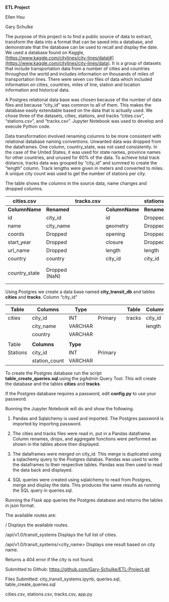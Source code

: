 **ETL Project**

Ellen Hsu

Gary Schulke

The purpose of this project is to find a public source of data to extract,
transform the data into a format that can be saved into a database, and
demonstrate that the database can be used to recall and display the date. We
used a database found on Kaggle,
[https://www.kaggle.com/citylines/city-lines/data\#](https://www.kaggle.com/citylines/city-lines/data).
It is a group of datasets that include transportation data from a number of
cities and countries throughout the world and includes information on thousands
of miles of transportation lines. There were seven csv files of data which
included information on cities, countries, miles of line, station and location
information and historical data.

A Postgres relational data base was chosen because of the number of data files
and because “city_id” was common to all of them. This makes the database easily
extendable based on the data that is actually used. We chose three of the
datasets, cities, stations, and tracks “cities.csv”, “stations.csv”, and
“tracks.csv”. Jupyter Notebook was used to develop and execute Python code.

Data transformation involved renaming columns to be more consistent with
relational database naming conventions. Unwanted data was dropped from the
dataframes. One column, country_state, was not used consistently. In the case of
the United States, it was used for state names, province names for other
countries, and unused for 60% of the data. To achieve total track distance,
tracks data was grouped by “city_id” and summed to create the “length” column.
Track lengths were given in meters and converted to miles. A unique city count
was used to get the number of stations per city.

The table shows the columns in the source data, name changes and dropped
columns.

| **cities.csv** |               | **tracks.csv** |                | **stations.csv** |   |                |                   |
|----------------|---------------|----------------|----------------|------------------|---|----------------|-------------------|
| **ColumnName** | **Renamed**   |                | **ColumnName** | **Renamed**      |   | **ColumnName** | **Renamed**       |
| id             | city_id       |                | id             | Dropped          |   | id             | Dropped           |
| name           | city_name     |                | geometry       | Dropped          |   | name           | Dropped           |
| coords         | Dropped       |                | opening        | Dropped          |   | geometry       | Dropped           |
| start_year     | Dropped       |                | closure        | Dropped          |   | buildstart     | Dropped           |
| url_name       | Dropped       |                | length         | length           |   | opening        | Dropped           |
| country        | country       |                | city_id        | city_id          |   | city_id        | city_id           |
| country_state  | Dropped (NaN) |                |                |                  |   |                | unique name count |

Using Postgres we create a data base named **city_transit_db** and tables
**cities** and **tracks**. Column “city_id”

| **Table** | **Columns**   | **Type** |         |   | **Table** | **Columns** | **Type** |         |
|-----------|---------------|----------|---------|---|-----------|-------------|----------|---------|
| cities    | city_id       | INT      | Primary |   | tracks    | city_id     | INT      | Primary |
|           | city_name     | VARCHAR  |         |   |           | length      | INT      |         |
|           | country       | VARCHAR  |         |   |           |             |          |         |
|           |               |          |         |   |           |             |          |         |
| Table     | **Columns**   | **Type** |         |   |           |             |          |         |
| Stations  | city_id       | INT      | Primary |   |           |             |          |         |
|           | station_count | VARCHAR  |         |   |           |             |          |         |

To create the Postgres database run the script
**table_create_queries.sql**.using the pgAdmin Query Tool. This will create the
database and the tables **cities** and **tracks**.

If the Postgres database requires a password, edit **config.py** to use your
password.

Running the Jupyter Notebook will do and show the following.

1.  Pandas and Sqlalchemy is used and imported. The Postgres password is
    imported by importing password.

2.  The cities and tracks files were read in, put in a Pandas dataframe. Column
    renames, drops, and aggregate functions were performed as shown in the
    tables above then displayed.

3.  The dataframes were merged on city_id. This merge is duplicated using a
    sqlachemy query to the Postgres databas. Pandas was used to write the
    dataframes to their respective tables. Pandas was then used to read the data
    back and displayed.

4.  SQL queries were created using sqlalchemy to read from Postgres, merge and
    display the data. This produces the same results as running the SQL query in
    queries.sql.

Running the Flask app queries the Postgres database and returns the tables in
json format.

The available routes are:

/ Displays the available routes.

/api/v1.0/transit_systems Displays the full list of cities.

/api/v1.0/transit_systems/\<city_name\> Displays one result based on city name.

Returns a 404 error if the city is not found.

Submitted to Github: <https://github.com/Gary-Schulke/ETL-Project.git>

Files Submitted: city_transit_systems.ipynb, queries.sql,
table_create_queries.sql

cities.csv, stations.csv, tracks.csv, app.py
